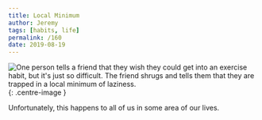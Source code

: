 ```yaml
---
title: Local Minimum
author: Jeremy
tags: [habits, life]
permalink: /160
date: 2019-08-19
---
```


![One person tells a friend that they wish they could get into an exercise habit, but it's just so difficult. The friend shrugs and tells them that they are trapped in a local minimum of laziness.](https://res.cloudinary.com/dh3hm8pb7/image/upload/c_scale,q_auto:best/v1535842782/Handwaving/Published/LocalMinimum.png){: .centre-image }

Unfortunately, this happens to all of us in some area of our lives.
